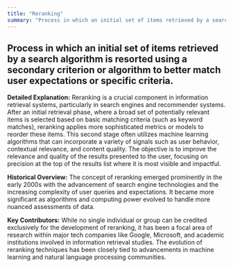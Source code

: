 ```yaml
---
title: "Reranking"
summary: "Process in which an initial set of items retrieved by a search algorithm is resorted using a secondary criterion or algorithm to better match user expectations or specific criteria."
---
```


## Process in which an initial set of items retrieved by a search algorithm is resorted using a secondary criterion or algorithm to better match user expectations or specific criteria.

**Detailed Explanation:** Reranking is a crucial component in information retrieval systems, particularly in search engines and recommender systems. After an initial retrieval phase, where a broad set of potentially relevant items is selected based on basic matching criteria (such as keyword matches), reranking applies more sophisticated metrics or models to reorder these items. This second stage often utilizes machine learning algorithms that can incorporate a variety of signals such as user behavior, contextual relevance, and content quality. The objective is to improve the relevance and quality of the results presented to the user, focusing on precision at the top of the results list where it is most visible and impactful.

**Historical Overview:** The concept of reranking emerged prominently in the early 2000s with the advancement of search engine technologies and the increasing complexity of user queries and expectations. It became more significant as algorithms and computing power evolved to handle more nuanced assessments of data.

**Key Contributors:** While no single individual or group can be credited exclusively for the development of reranking, it has been a focal area of research within major tech companies like Google, Microsoft, and academic institutions involved in information retrieval studies. The evolution of reranking techniques has been closely tied to advancements in machine learning and natural language processing communities.